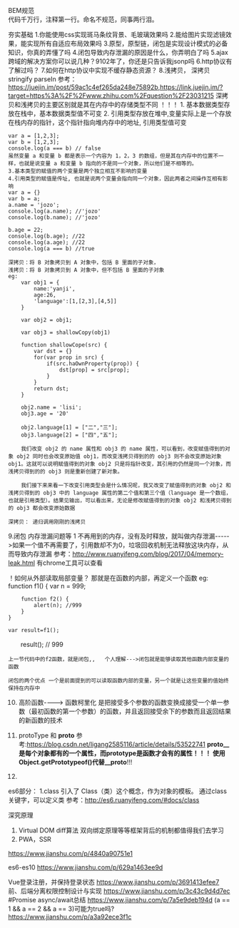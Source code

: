 BEM规范   
代码千万行，注释第一行。命名不规范，同事两行泪。

夯实基础
1.你能使用css实现斑马条纹背景、毛玻璃效果吗
2.能给图片实现滤镜效果，能实现所有自适应布局效果吗
3.原型，原型链，闭包是实现设计模式的必备知识，你真的弄懂了吗
4.闭包导致内存泄漏的原因是什么，你弄明白了吗
5.ajax跨域的解决方案你可以说几种？9102年了，你还是只告诉我jsonp吗
6.http协议有了解过吗？
7.如何在http协议中实现不缓存静态资源？
8.浅拷贝， 深拷贝  stringify parseIn  参考：https://juejin.im/post/59ac1c4ef265da248e75892b,https://link.juejin.im/?target=https%3A%2F%2Fwww.zhihu.com%2Fquestion%2F23031215
	深拷贝和浅拷贝的主要区别就是其在内存中的存储类型不同
 ！！！
  	1. 基本数据类型存放在栈中，基本数据类型值不可变
	2. 引用类型存放在堆中,变量实际上是一个存放在栈内存的指针，这个指针指向堆内存中的地址, 引用类型值可变

	var a = [1,2,3];
	var b = [1,2,3];
	console.log(a === b) // false
	虽然变量 a 和变量 b 都是表示一个内容为 1，2，3 的数组，但是其在内存中的位置不一样，也就是说变量 a 和变量 b 指向的不是同一个对象，所以他们是不相等的。
	3.基本类型的赋值的两个变量是两个独立相互不影响的变量
	4.引用类型的赋值是传址, 也就是说两个变量会指向同一个对象，因此两者之间操作互相有影响
    var a = {}
    var b = a;
    a.name = 'jozo';
    console.log(a.name); //'jozo'
    console.log(b.name); //'jozo'

    b.age = 22;
    console.log(b.age); //22
    console.log(a.age); //22
	console.log(a === b) //true
	
	深拷贝：将 B 对象拷贝到 A 对象中，包括 B 里面的子对象，
	浅拷贝：将 B 对象拷贝到 A 对象中，但不包括 B 里面的子对象
	eg:
		var obj1 = {
			name:'yanji',
			age:26,
			'language':[1,[2,3],[4,5]]
		}

		var obj2 = obj1;

		var obj3 = shallowCopy(obj1)

		function shallowCope(src) {
			var dst = {}
			for(var prop in src) {
				if(src.haOwnProperty(prop)) {
					dst[prop] = src[prop];
				}
			}
			return dst;
		}
		
		obj2.name = 'lisi';
		obj3.age = '20'

		obj2.language[1] = ["二","三"];
	    obj3.language[2] = ["四","五"];
		
		我们改变 obj2 的 name 属性和 obj3 的 name 属性，可以看到，改变赋值得到的对象 obj2 同时也会改变原始值 obj1，而改变浅拷贝得到的的 obj3 则不会改变原始对象 obj1。这就可以说明赋值得到的对象 obj2 只是将指针改变，其引用的仍然是同一个对象，而浅拷贝得到的的 obj3 则是重新创建了新对象。

		我们接下来来看一下改变引用类型会是什么情况呢，我又改变了赋值得到的对象 obj2 和浅拷贝得到的 obj3 中的 language 属性的第二个值和第三个值（language 是一个数组，也就是引用类型）。结果见输出，可以看出来，无论是修改赋值得到的对象 obj2 和浅拷贝得到的 obj3 都会改变原始数据

	深拷贝： 递归调用刚刚的浅拷贝


9.闭包  内存泄漏问题等
   1 不再用到的内存，没有及时释放，就叫做内存泄漏----->如果一个值不再需要了，引用数却不为0，垃圾回收机制无法释放这块内存，从而导致内存泄漏  参考：http://www.ruanyifeng.com/blog/2017/04/memory-leak.html   有chrome工具可以查看

   ！如何从外部读取局部变量？
    那就是在函数的内部，再定义一个函数
    eg: function f1() {
    	var n = 999;

    	function f2() {
    		alert(n); //999
    	}
    }

	var result=f1();
  　　result(); // 999
	

	上一节代码中的f2函数，就是闭包,,   个人理解--->闭包就是能够读取其他函数内部变量的函数
	
	闭包的两个优点 一个是前面提到的可以读取函数内部的变量，另一个就是让这些变量的值始终保持在内存中


10. 高阶函数---->  函数柯里化 是把接受多个参数的函数变换成接受一个单一参数（最初函数的第一个参数）的函数，并且返回接受余下的参数而且返回结果的新函数的技术
11. protoType 和 __proto__  参考:https://blog.csdn.net/ligang2585116/article/details/53522741
__proto__是每个对象都有的一个属性，而prototype是函数才会有的属性！！！
使用Object.getPrototypeof()代替__proto__!!!





12.


es6部分：
1.class 引入了 Class（类）这个概念，作为对象的模板。 通过class关键字，可以定义类  参考：http://es6.ruanyifeng.com/#docs/class


深究原理

1. Virtual DOM diff算法 双向绑定原理等等框架背后的机制都值得我们去学习
2. PWA，SSR










https://www.jianshu.com/p/4840a90751e1

es6-es10 https://www.jianshu.com/p/629a1463ee9d

Vue登录注册，并保持登录状态 https://www.jianshu.com/p/3691413efee7
前、后端分离权限控制设计与实现 https://www.jianshu.com/p/3c43c9d4d7ec
#Promise async/await总结 https://www.jianshu.com/p/7a5e9deb194d
(a == 1 && a == 2 && a == 3)可能为true吗? https://www.jianshu.com/p/a3a92ece3f1c